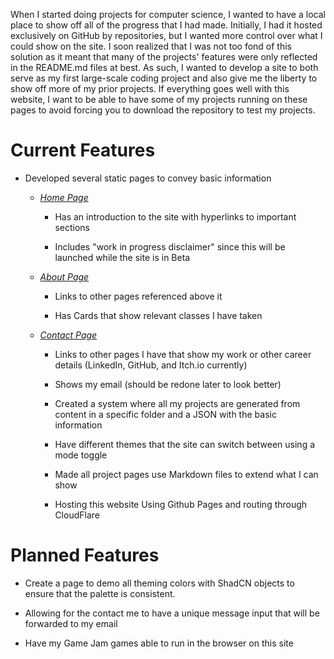 When I started doing projects for computer science, I wanted to have a local place to show off all of the progress that I had made. Initially, I had it hosted exclusively on GitHub by repositories, but I wanted more control over what I could show on the site. I soon realized that I was not too fond of this solution as it meant that many of the projects' features were only reflected in the README.md files at best. As such, I wanted to develop a site to both serve as my first large-scale coding project and also give me the liberty to show off more of my prior projects. If everything goes well with this website, I want to be able to have some of my projects running on these pages to avoid forcing you to download the repository to test my projects.

# Current Features

- Developed several static pages to convey basic information

  - [_Home Page_](/../../)

    - Has an introduction to the site with hyperlinks to important sections

    - Includes "work in progress disclaimer" since this will be launched while the site is in Beta

  - [_About Page_](/../../#/about)

    - Links to other pages referenced above it

    - Has Cards that show relevant classes I have taken

  - [_Contact Page_](/../../#/contact-me)

    - Links to other pages I have that show my work or other career details (LinkedIn, GitHub, and Itch.io currently)

    - Shows my email (should be redone later to look better)

    - Created a system where all my projects are generated from content in a specific folder and a JSON with the basic information

    - Have different themes that the site can switch between using a mode toggle

    - Made all project pages use Markdown files to extend what I can show

    - Hosting this website Using Github Pages and routing through CloudFlare

# Planned Features

- Create a page to demo all theming colors with ShadCN objects to ensure that the palette is consistent.

- Allowing for the contact me to have a unique message input that will be forwarded to my email

- Have my Game Jam games able to run in the browser on this site
